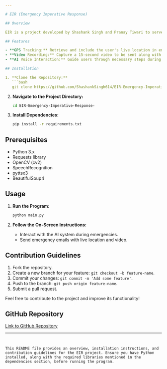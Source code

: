 ```yaml
---

# EIR (Emergency Imperative Response)

## Overview

EIR is a project developed by Shashank Singh and Pranay Tiwari to serve as a virtual paramedic during emergencies. The program allows users to send a short video and live location to nearby hospitals and police stations via email. Additionally, an AI system provides step-by-step guidance on life-saving measures.

## Features

- **GPS Tracking:** Retrieve and include the user's live location in emergency emails.
- **Video Recording:** Capture a 15-second video to be sent along with the emergency message.
- **AI Voice Interaction:** Guide users through necessary steps during emergencies.

## Installation

1. **Clone the Repository:**
   ```bash
   git clone https://github.com/ShashankSingh614/EIR-Emergency-Imperative-Response-.git
   ```

2. **Navigate to the Project Directory:**
   ```bash
   cd EIR-Emergency-Imperative-Response-
   ```

3. **Install Dependencies:**
   ```bash
   pip install -r requirements.txt
   ```

## Prerequisites

- Python 3.x
- Requests library
- OpenCV (cv2)
- SpeechRecognition
- pyttsx3
- BeautifulSoup4

## Usage

1. **Run the Program:**
   ```bash
   python main.py
   ```

2. **Follow the On-Screen Instructions:**
   - Interact with the AI system during emergencies.
   - Send emergency emails with live location and video.

## Contribution Guidelines

1. Fork the repository.
2. Create a new branch for your feature: `git checkout -b feature-name`.
3. Commit your changes: `git commit -m 'Add some feature'`.
4. Push to the branch: `git push origin feature-name`.
5. Submit a pull request.

Feel free to contribute to the project and improve its functionality!

## GitHub Repository

[Link to GitHub Repository](https://github.com/ShashankSingh614/EIR-Emergency-Imperative-Response-)

---
```


This README file provides an overview, installation instructions, and contribution guidelines for the EIR project. Ensure you have Python installed, along with the required libraries mentioned in the dependencies section, before running the program.

